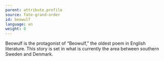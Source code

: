 ```yaml
---
parent: attribute.profile
source: fate-grand-order
id: beowulf
language: en
weight: 0
---
```


Beowulf is the protagonist of “Beowulf,” the oldest poem in English literature.
This story is set in what is currently the area between southern Sweden and Denmark.
